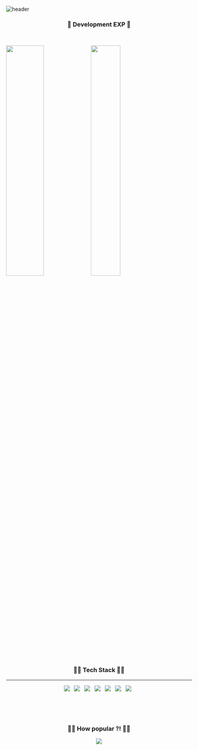![header](https://capsule-render.vercel.app/api?type=waving&color=auto&height=300&section=header&text=nowwater's%20github&fontSize=50)
<!-- A3DCBE -->

<h3 align="center"> 🗽 Development EXP 🗽</h3>

<br/>

<div text-align="center" style="width: 100%; margin-right: auto; margin-left: auto;">

  <img align='left' src='https://github-readme-stats.vercel.app/api?username=nowwater&theme=default' height=40% width=45%/>
     
  <img align='left' src="http://mazassumnida.wtf/api/v2/generate_badge?boj=ggolong" width=40%>
     
  <br> <br> <br> <br> <br> 
</div>

<div style="clear:both"> </div>

<br> <br> <br> <br> <br> 

<h3 align="center"> 👨‍💻 Tech Stack 👩‍💻</h3>
<hr>

 <p align="center">
  <img src="https://img.shields.io/badge/Java-007396?style=flat-square&logo=Java&logoColor=white"/> &nbsp; 
  <img src="https://img.shields.io/badge/SpringBoot-6DB33F?style=flat-square&logo=Spring&logoColor=white"/>  &nbsp;
  <img src="https://img.shields.io/badge/Hibernate-59666C?style=flat-square&logo=Hibernate&logoColor=white"/> &nbsp; 
  <img src="https://img.shields.io/badge/Oracle-F80000?style=flat-square&logo=Oracle&logoColor=white"/> &nbsp; 
  <img src="https://img.shields.io/badge/C++-00599C?style=flat-square&logo=C%2B%2B&logoColor=white"/> &nbsp; 
  <img src="https://img.shields.io/badge/Python-3776AB?style=flat-square&logo=Python&logoColor=white"/> &nbsp; 
  <img src="https://img.shields.io/badge/Mysql-E6B91E?style=flat-square&logo=MySql&logoColor=white"/> &nbsp; 
  
</p> 

<br> <br> <br>

<h3 align="center">🧏‍♂️ How popular ?! 💁‍♂️</h3>

<p align="center">
  <a href="https://hits.seeyoufarm.com"><img src="https://hits.seeyoufarm.com/api/count/incr/badge.svg?url=https%3A%2F%2Fgithub.com%2Fnowwater&count_bg=%239EA0A0&title_bg=%23A9C743&icon=github.svg&icon_color=%23E1DEDE&title=visited&edge_flat=false"/></a>
</p>


<!--
**nowwater/nowwater** is a ✨ _special_ ✨ repository because its `README.md` (this file) appears on your GitHub profile.

Here are some ideas to get you started:

- 🔭 I’m currently working on ...
- 🌱 I’m currently learning ...
- 👯 I’m looking to collaborate on ...
- 🤔 I’m looking for help with ...
- 💬 Ask me about ...
- 📫 How to reach me: ...
- 😄 Pronouns: ...
- ⚡ Fun fact: ...
-->
